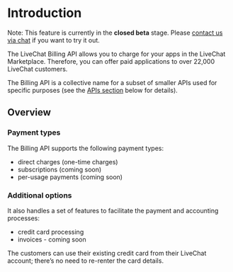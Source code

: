 # Introduction

<aside class="warning">Note: This feature is currently in the <b>closed beta</b> stage. Please <a href="#" onclick="LC_API.open_chat_window();return false;">contact us via chat</a> if you want to try it out.</aside>

The LiveChat Billing API allows you to charge for your apps in the LiveChat Marketplace. Therefore, you can offer paid applications to over 22,000 LiveChat customers.

The Billing API is a collective name for a subset of smaller APIs used for specific purposes (see the [APIs section](#2-apis) below for details).

## Overview

### Payment types

The Billing API supports the following payment types:

* direct charges (one-time charges)
* subscriptions (coming soon)
* per-usage payments (coming soon)

### Additional options

It also handles a set of features to facilitate the payment and accounting processes:

* credit card processing
* invoices - coming soon

<aside class="note">The customers can use their existing credit card from their LiveChat account; there’s no need to re-renter the card details.</aside>
